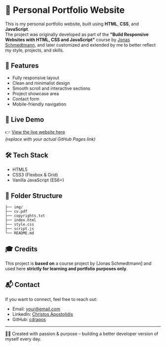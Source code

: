 # 💼 Personal Portfolio Website

This is my personal portfolio website, built using **HTML**, **CSS**, and **JavaScript**.  
The project was originally developed as part of the **"Build Responsive Websites with HTML, CSS and JavaScript"** course by [Jonas Schmedtmann](https://jonasschmedtmann.com/), and later customized and extended by me to better reflect my style, projects, and skills.

## 📌 Features

- Fully responsive layout
- Clean and minimalist design
- Smooth scroll and interactive sections
- Project showcase area
- Contact form
- Mobile-friendly navigation

## 🚀 Live Demo

👉 [View the live website here]()  
_(replace with your actual GitHub Pages link)_

## 🛠️ Tech Stack

- HTML5
- CSS3 (Flexbox & Grid)
- Vanilla JavaScript (ES6+)

## 📁 Folder Structure

```
├── img/
├── cv.pdf
├── copyrights.txt
├── index.html
├── style.css
├── script.js
└── README.md
```

## 🎓 Credits

This project is **based on** a course project by [Jonas Schmedtmann] and used here **strictly for learning and portfolio purposes only**.

## 📬 Contact

If you want to connect, feel free to reach out:

- Email: your@email.com
- LinkedIn: [Christos Apostolidis](https://www.linkedin.com/in/christos-apostolidis-a22181250/)
- GitHub: [cdrapos](https://github.com/cdrapos)

---

🧑‍💻 Created with passion & purpose – building a better developer version of myself every day.
